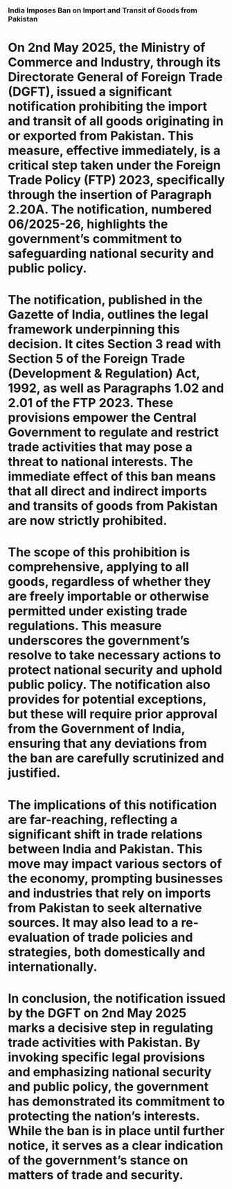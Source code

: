 ### India Imposes Ban on Import and Transit of Goods from Pakistan

# On 2nd May 2025, the Ministry of Commerce and Industry, through its Directorate General of Foreign Trade (DGFT), issued a significant notification prohibiting the import and transit of all goods originating in or exported from Pakistan. This measure, effective immediately, is a critical step taken under the Foreign Trade Policy (FTP) 2023, specifically through the insertion of Paragraph 2.20A. The notification, numbered 06/2025-26, highlights the government’s commitment to safeguarding national security and public policy.

# The notification, published in the Gazette of India, outlines the legal framework underpinning this decision. It cites Section 3 read with Section 5 of the Foreign Trade (Development & Regulation) Act, 1992, as well as Paragraphs 1.02 and 2.01 of the FTP 2023. These provisions empower the Central Government to regulate and restrict trade activities that may pose a threat to national interests. The immediate effect of this ban means that all direct and indirect imports and transits of goods from Pakistan are now strictly prohibited.

# The scope of this prohibition is comprehensive, applying to all goods, regardless of whether they are freely importable or otherwise permitted under existing trade regulations. This measure underscores the government’s resolve to take necessary actions to protect national security and uphold public policy. The notification also provides for potential exceptions, but these will require prior approval from the Government of India, ensuring that any deviations from the ban are carefully scrutinized and justified.

# The implications of this notification are far-reaching, reflecting a significant shift in trade relations between India and Pakistan. This move may impact various sectors of the economy, prompting businesses and industries that rely on imports from Pakistan to seek alternative sources. It may also lead to a re-evaluation of trade policies and strategies, both domestically and internationally.

# In conclusion, the notification issued by the DGFT on 2nd May 2025 marks a decisive step in regulating trade activities with Pakistan. By invoking specific legal provisions and emphasizing national security and public policy, the government has demonstrated its commitment to protecting the nation’s interests. While the ban is in place until further notice, it serves as a clear indication of the government’s stance on matters of trade and security.


